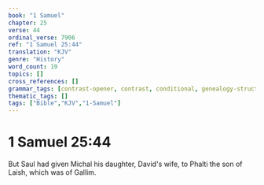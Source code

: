 ```yaml
---
book: "1 Samuel"
chapter: 25
verse: 44
ordinal_verse: 7906
ref: "1 Samuel 25:44"
translation: "KJV"
genre: "History"
word_count: 19
topics: []
cross_references: []
grammar_tags: [contrast-opener, contrast, conditional, genealogy-structure]
thematic_tags: []
tags: ["Bible","KJV","1-Samuel"]
---
```


# 1 Samuel 25:44

But Saul had given Michal his daughter, David's wife, to Phalti the son of Laish, which was of Gallim.
